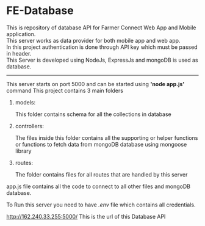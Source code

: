 # FE-Database

This is repository of database API for Farmer Connect Web App and Mobile application.<br>
This server works as data provider for both mobile app and web app.<br>
In this project authentication is done through API key which must be passed in header.<br>
This Server is developed using NodeJs, ExpressJs and mongoDB is used as database.

<hr>
This server starts on port 5000 and can be started using <strong>'node app.js'</strong> command
This project contains 3 main folders 
<ol>
  <li>models:
  <p>This folder contains schema for all the collections in database</p>
  </li>
  <li>controllers:
  <p>The files inside this folder contains all the supporting or helper functions or functions to fetch data from mongoDB database using mongoose library</p>
  </li>  
  <li> routes:
  <p>The folder contains files for all routes that are handled by this server</p>
  </li>
</ol>
app.js file contains all the code to connect to all other files and mongoDB database.

To Run this server you need to have <i>.env</i> file which contains all credentials.

<a href="http://162.240.33.255:5000/"> http://162.240.33.255:5000/ </a> This is the url of this Database API
